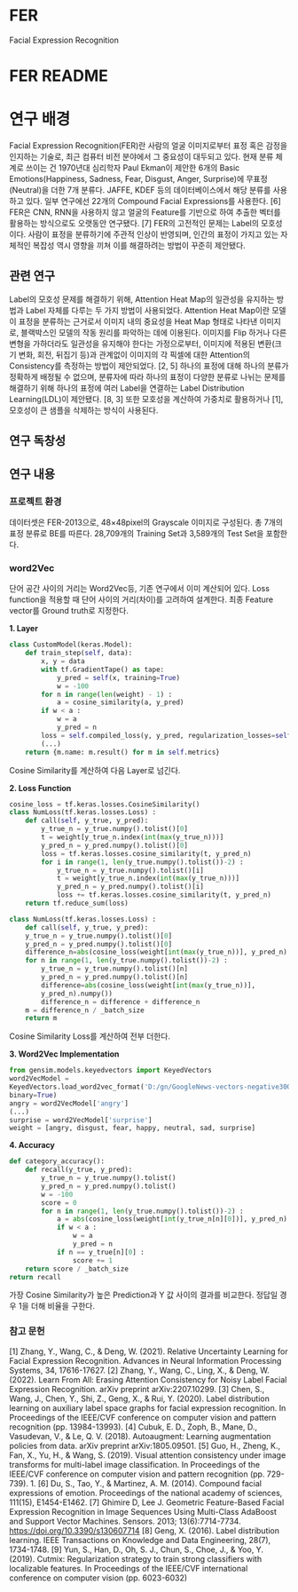 # FER
Facial Expression Recognition


# FER README

# 연구 배경

Facial Expression Recognition(FER)란 사람의 얼굴 이미지로부터 표정 혹은 감정을
인지하는 기술로, 최근 컴퓨터 비전 분야에서 그 중요성이 대두되고 있다. 현재 분류 체계로
쓰이는 건 1970년대 심리학자 Paul Ekman이 제안한 6개의 Basic Emotions(Happiness,
Sadness, Fear, Disgust, Anger, Surprise)에 무표정(Neutral)을 더한 7개 분류다. JAFFE,
KDEF 등의 데이터베이스에서 해당 분류를 사용하고 있다. 일부 연구에선 22개의 Compound
Facial Expressions를 사용한다. [6] FER은 CNN, RNN을 사용하지 않고 얼굴의 Feature를
기반으로 하여 추출한 벡터를 활용하는 방식으로도 오랫동안 연구됐다. [7]
FER의 고전적인 문제는 Label의 모호성이다. 사람이 표정을 분류하기에 주관적 인상이
반영되며, 인간의 표정이 가지고 있는 자체적인 복잡성 역시 영향을 끼쳐 이를 해결하려는
방법이 꾸준히 제안됐다.

## 관련 연구

Label의 모호성 문제를 해결하기 위해, Attention Heat Map의 일관성을 유지하는 방법과
Label 자체를 다루는 두 가지 방법이 사용되었다. Attention Heat Map이란 모델이 표정을
분류하는 근거로서 이미지 내의 중요성을 Heat Map 형태로 나타낸 이미지로, 블랙박스인
모델의 작동 원리를 파악하는 데에 이용된다. 이미지를 Flip 하거나 다른 변형을 가하더라도
일관성을 유지해야 한다는 가정으로부터, 이미지에 적용된 변환(크기 변화, 회전, 뒤집기
등)과 관계없이 이미지의 각 픽셀에 대한 Attention의 Consistency를 측정하는 방법이
제안되었다. [2, 5] 하나의 표정에 대해 하나의 분류가 정확하게 배정될 수 없으며, 분류자에
따라 하나의 표정이 다양한 분류로 나뉘는 문제를 해결하기 위해 하나의 표정에 여러
Label을 연결하는 Label Distribution Learning(LDL)이 제안됐다. [8, 3] 또한 모호성을
계산하여 가중치로 활용하거나 [1], 모호성이 큰 샘플을 삭제하는 방식이 사용된다.

## 연구 독창성

## 연구 내용

### 프로젝트 환경

데이터셋은 FER-2013으로, 48×48pixel의 Grayscale 이미지로 구성된다. 총 7개의 표정
분류로 BE를 따른다. 28,709개의 Training Set과 3,589개의 Test Set을 포함한다.

### word2Vec

단어 공간 사이의 거리는 Word2Vec등, 기존 연구에서 이미 계산되어 있다. Loss
function을 적용할 때 단어 사이의 거리(차이)를 고려하여 설계한다. 최종 Feature vector를
Ground truth로 지정한다.

**1. Layer**

```python
class CustomModel(keras.Model):
	def train_step(self, data):
		x, y = data
		with tf.GradientTape() as tape:
			y_pred = self(x, training=True)
			w = -100
		for n in range(len(weight) - 1) :
			a = cosine_similarity(a, y_pred)
		if w < a :
			w = a
			y_pred = n
		loss = self.compiled_loss(y, y_pred, regularization_losses=self.losses)
		(...)
	return {m.name: m.result() for m in self.metrics}
```
Cosine Similarity를 계산하여 다음 Layer로 넘긴다.



**2. Loss Function**

```python
cosine_loss = tf.keras.losses.CosineSimilarity()
class NumLoss(tf.keras.losses.Loss) :
	def call(self, y_true, y_pred):
		y_true_n = y_true.numpy().tolist()[0]
		t = weight[y_true_n.index(int(max(y_true_n)))]
		y_pred_n = y_pred.numpy().tolist()[0]
		loss = tf.keras.losses.cosine_similarity(t, y_pred_n)
		for i in range(1, len(y_true.numpy().tolist())-2) :
			y_true_n = y_true.numpy().tolist()[i]
			t = weight[y_true_n.index(int(max(y_true_n)))]
			y_pred_n = y_pred.numpy().tolist()[i]
			loss += tf.keras.losses.cosine_similarity(t, y_pred_n)
	return tf.reduce_sum(loss)
```

```python
class NumLoss(tf.keras.losses.Loss) :
	def call(self, y_true, y_pred):
	y_true_n = y_true.numpy().tolist()[0]
	y_pred_n = y_pred.numpy().tolist()[0]
	difference_n=abs(cosine_loss(weight[int(max(y_true_n))], y_pred_n).numpy())
	for n in range(1, len(y_true.numpy().tolist())-2) :
		y_true_n = y_true.numpy().tolist()[n]
		y_pred_n = y_pred.numpy().tolist()[n]
		difference=abs(cosine_loss(weight[int(max(y_true_n))],
		y_pred_n).numpy())
		difference_n = difference + difference_n
	m = difference_n / _batch_size
	return m
```
Cosine Similarity Loss를 계산하여 전부 더한다.


**3. Word2Vec Implementation**

```python
from gensim.models.keyedvectors import KeyedVectors
word2VecModel =
KeyedVectors.load_word2vec_format('D:/gn/GoogleNews-vectors-negative300.bin',
binary=True)
angry = word2VecModel['angry']
(...)
surprise = word2VecModel['surprise']
weight = [angry, disgust, fear, happy, neutral, sad, surprise]
```

**4. Accuracy**

```python
def category_accuracy():
	def recall(y_true, y_pred):
		y_true_n = y_true.numpy().tolist()
		y_pred_n = y_pred.numpy().tolist()
		w = -100
		score = 0
		for n in range(1, len(y_true.numpy().tolist())-2) :
			a = abs(cosine_loss(weight[int(y_true_n[n][0])], y_pred_n).numpy())
			if w < a :
				w = a
				y_pred = n
			if n == y_true[n][0] :
				score += 1
	return score / _batch_size
return recall
```
가장 Cosine Similarity가 높은 Prediction과 Y 값 사이의 결과를 비교한다.
정답일 경우 1을 더해 비율을 구한다.

### 참고 문헌

[1] Zhang, Y., Wang, C., & Deng, W. (2021). Relative Uncertainty Learning for
Facial Expression Recognition.
Advances in Neural Information Processing
Systems, 34, 17616-17627.
[2] Zhang, Y., Wang, C., Ling, X., & Deng, W. (2022). Learn From All: Erasing
Attention Consistency for Noisy Label Facial Expression Recognition.
arXiv
preprint arXiv:2207.10299.
[3] Chen, S., Wang, J., Chen, Y., Shi, Z., Geng, X., & Rui, Y. (2020). Label
distribution learning on auxiliary label space graphs for facial expression
recognition. In
Proceedings of the IEEE/CVF conference on computer vision
and pattern recognition (pp. 13984-13993).
[4] Cubuk, E. D., Zoph, B., Mane, D., Vasudevan, V., & Le, Q. V. (2018).
Autoaugment: Learning augmentation policies from data.
arXiv preprint
arXiv:1805.09501.
[5] Guo, H., Zheng, K., Fan, X., Yu, H., & Wang, S. (2019). Visual attention
consistency under image transforms for multi-label image classification. In
Proceedings of the IEEE/CVF conference on computer vision and pattern
recognition (pp. 729-739).
1.
[6] Du, S., Tao, Y., & Martinez, A. M. (2014). Compound facial expressions of
emotion.
Proceedings of the national academy of sciences, 111(15),
E1454-E1462.
[7] Ghimire D, Lee J. Geometric Feature-Based Facial Expression Recognition in
Image Sequences Using Multi-Class AdaBoost and Support Vector Machines.
Sensors. 2013; 13(6):7714-7734. https://doi.org/10.3390/s130607714
[8] Geng, X. (2016). Label distribution learning.
IEEE Transactions on Knowledge
and Data Engineering, 28(7), 1734-1748.
[9] Yun, S., Han, D., Oh, S. J., Chun, S., Choe, J., & Yoo, Y. (2019). Cutmix:
Regularization strategy to train strong classifiers with localizable features. In
Proceedings of the IEEE/CVF international conference on computer vision
(pp. 6023-6032)
